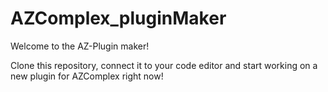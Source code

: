 # AZComplex_pluginMaker

Welcome to the AZ-Plugin maker!

Clone this repository, connect it to your code editor and start working on a new plugin for AZComplex right now!
